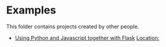 # Examples

This folder contains projects created by other people.

* [Using Python and Javascript together with Flask](https://www.jitsejan.com/python-and-javascript-in-flask.html) [Location:](/python-flask-with-javascript)
